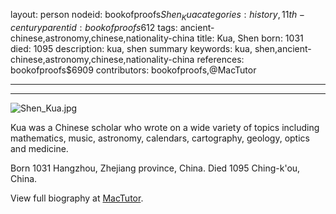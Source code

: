 layout: person
nodeid: bookofproofs$Shen_Kua
categories: history,11th-century
parentid: bookofproofs$612
tags: ancient-chinese,astronomy,chinese,nationality-china
title: Kua, Shen
born: 1031
died: 1095
description: kua, shen summary
keywords: kua, shen,ancient-chinese,astronomy,chinese,nationality-china
references: bookofproofs$6909
contributors: bookofproofs,@MacTutor

---


---

![Shen_Kua.jpg](https://github.com/bookofproofs/bookofproofs.github.io/blob/main/_sources/images/portraits/Shen_Kua.jpg?raw=true)

Kua was a Chinese scholar who wrote on a wide variety of topics including mathematics, music, astronomy, calendars, cartography, geology, optics and medicine.

Born 1031 Hangzhou, Zhejiang province, China. Died 1095 Ching-k'ou, China.


View full biography at [MacTutor](https://mathshistory.st-andrews.ac.uk/Biographies/Shen_Kua/).